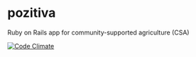 pozitiva
========

Ruby on Rails app for community-supported agriculture (CSA)

[![Code Climate](https://codeclimate.com/github/zmajstor/pozitiva.png)](https://codeclimate.com/github/zmajstor/pozitiva)
